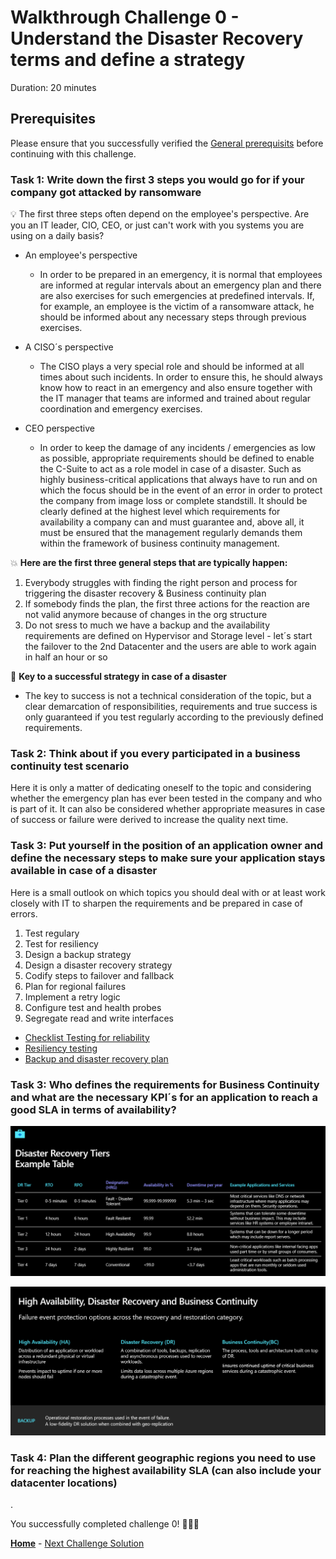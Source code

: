 # Walkthrough Challenge 0 - Understand the Disaster Recovery terms and define a strategy




Duration: 20 minutes

## Prerequisites

Please ensure that you successfully verified the [General prerequisits](../../Readme.md#general-prerequisites) before continuing with this challenge.

### **Task 1: Write down the first 3 steps you would go for if your company got attacked by ransomware**

💡 The first three steps often depend on the employee's perspective. Are you an IT leader, CIO, CEO, or just can't work with you systems you are using on a daily basis?

* An employee's perspective
  * In order to be prepared in an emergency, it is normal that employees are informed at regular intervals about an emergency plan and there are also exercises for such emergencies at predefined intervals. If, for example, an employee is the victim of a ransomware attack, he should be informed about any necessary steps through previous exercises.

* A CISO´s perspective 
  * The CISO plays a very special role and should be informed at all times about such incidents. In order to ensure this, he should always know how to react in an emergency and also ensure together with the IT manager that teams are informed and trained about regular coordination and emergency exercises. 

* CEO perspective 
  * In order to keep the damage of any incidents / emergencies as low as possible, appropriate requirements should be defined to enable the C-Suite to act as a role model in case of a disaster. Such as highly business-critical applications that always have to run and on which the focus should be in the event of an error in order to protect the company from image loss or complete standstill. It should be clearly defined at the highest level which requirements for availability a company can and must guarantee and, above all, it must be ensured that the management regularly demands them within the framework of business continuity management.

💥 **Here are the first three general steps that are typically happen:** 
1. Everybody struggles with finding the right person and process for triggering the disaster recovery & Business continuity plan 
2. If somebody finds the plan, the first three actions for the reaction are not valid anymore because of changes in the org structure 
3. Do not sress to much we have a backup and the availability requirements are defined on Hypervisor and Storage level - let´s start the failover to the 2nd Datacenter and the users are able to work again in half an hour or so

🔑 **Key to a successful strategy in case of a disaster**
- The key to success is not a technical consideration of the topic, but a clear demarcation of responsibilities, requirements and true success is only guaranteed if you test regularly according to the previously defined requirements.

### **Task 2: Think about if you every participated in a business continuity test scenario**

Here it is only a matter of dedicating oneself to the topic and considering whether the emergency plan has ever been tested in the company and who is part of it. It can also be considered whether appropriate measures in case of success or failure were derived to increase the quality next time.

### **Task 3: Put yourself in the position of an application owner and define the necessary steps to make sure your application stays available in case of a disaster**

Here is a small outlook on which topics you should deal with or at least work closely with IT to sharpen the requirements and be prepared in case of errors.

1. Test regulary 
2. Test for resiliency 
3. Design a backup strategy 
4. Design a disaster recovery strategy 
5. Codify steps to failover and fallback 
6. Plan for regional failures 
7. Implement a retry logic 
8. Configure test and health probes 
9. Segregate read and write interfaces 

* [Checklist Testing for reliability](https://learn.microsoft.com/en-us/azure/architecture/framework/resiliency/test-checklist)
* [Resiliency testing](https://learn.microsoft.com/en-us/azure/architecture/framework/resiliency/testing)
* [Backup and disaster recovery plan](https://learn.microsoft.com/en-us/azure/architecture/framework/resiliency/backup-and-recovery)

### Task 3: Who defines the requirements for Business Continuity and what are the necessary KPI´s for an application to reach a good SLA in terms of availability?

![image](/03-Azure/01-03-Infrastructure/04_BCDR_Azure_Native/walkthrough/challenge-0/img/DR_Tier_Levels.png)

![image](/03-Azure/01-03-Infrastructure/04_BCDR_Azure_Native/img/DifferentTerms.png)

### Task 4: Plan the different geographic regions you need to use for reaching the highest availability SLA (can also include your datacenter locations)
.

You successfully completed challenge 0! 🚀🚀🚀

 **[Home](../../Readme.md)** - [Next Challenge Solution](../challenge-1/solution.md)